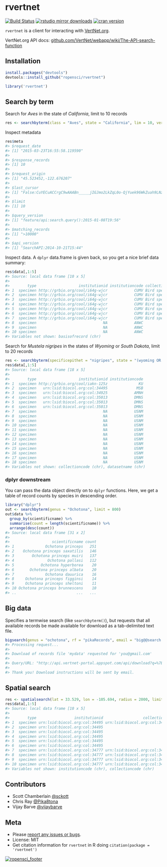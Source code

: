 rvertnet
=======



[![Build Status](https://travis-ci.org/ropensci/rvertnet.svg?branch=master)](https://travis-ci.org/ropensci/rvertnet)
[![rstudio mirror downloads](http://cranlogs.r-pkg.org/badges/grand-total/rvertnet?color=2ECC71)](https://github.com/metacran/cranlogs.app)
[![cran version](http://www.r-pkg.org/badges/version/rvertnet)](http://cran.rstudio.com/web/packages/rvertnet)

`rvertnet` is a client for interacting with [VertNet.org](http://vertnet.org/).

VertNet.org API docs: [github.com/VertNet/webapp/wiki/The-API-search-function](https://github.com/VertNet/webapp/wiki/The-API-search-function)

## Installation


```r
install.packages("devtools")
devtools::install_github("ropensci/rvertnet")
```


```r
library('rvertnet')
```

## Search by term

Search for _Aves_ in the state of _California_, limit to 10 records


```r
res <- searchbyterm(class = "Aves", state = "California", lim = 10, verbose = FALSE)
```

Inspect metadata


```r
res$meta
#> $request_date
#> [1] "2015-03-23T16:55:58.119590"
#> 
#> $response_records
#> [1] 10
#> 
#> $request_origin
#> [1] "45.523452,-122.676207"
#> 
#> $last_cursor
#> [1] "False:CuYECuACCrgC9wAAABn_____jIGJmo2LkZqL0o-QjYuek96WkZuah9LNz87L0s_M0s7N_wAA_3RtoKCZi4ygoP8AAP9dno-PmpGYlpGa_wAA_3N0bZaRm5qH_wAA_12biJz_AAD_c3Rtm5CcoJab_wAA_12cipKJ0J2WjZuMj5qclpKakYzQys_Mzsz_AAD_c3-cipKJ0J2WjZuMj5qclpKakYzQys_Mzsz_AAD__wD-__6MgYmajYuRmovSj5CNi56T3paRm5qH0s3PzsvSz8zSzs3_AHRtoKCZi4ygoP8AXZ6Pj5qRmJaRmv8Ac3RtlpGbmof_AF2biJz_AHN0bZuQnKCWm_8AXZyKkonQnZaNm4yPmpyWkpqRjNDKz8zOzP8Ac3-cipKJ0J2WjZuMj5qclpKakYzQys_Mzsz_AP_-EAohBN0EkB08Gxk5AAAAAOb___9IClAAWgsJskbMcm_DyqEQARINRG9jdW1lbnRJbmRleBrPAShBTkQgKElTICJjdXN0b21lcl9uYW1lIiAiYXBwZW5naW5lIikgKElTICJncm91cF9uYW1lIiAic352ZXJ0bmV0LXBvcnRhbCIpIChJUyAibmFtZXNwYWNlIiAiaW5kZXgtMjAxNC0wMy0xMiIpIChJUyAiaW5kZXhfbmFtZSIgImR3YyIpIChBTkQgKFFUICJBdmVzIiAicnRleHRfY2xhc3MiKSAoUVQgIkNhbGlmb3JuaWEiICJydGV4dF9zdGF0ZXByb3ZpbmNlIikpKToZCgwoTiBvcmRlcl9pZCkQARkAAAAAAADw_0oFCABA6Ac"
#> 
#> $limit
#> [1] 10
#> 
#> $query_version
#> [1] "feature/api:search.query():2015-01-08T19:56"
#> 
#> $matching_records
#> [1] ">10000"
#> 
#> $api_version
#> [1] "SearchAPI:2014-10-21T15:44"
```

Inspect data. A `dplyr` data.frame is given back, so you get a nice brief data summary:


```r
res$data[,1:5]
#> Source: local data frame [10 x 5]
#> 
#>        type                   institutionid institutioncode collectioncode
#> 1  specimen http://grbio.org/cool/i64g-wjcr            CUMV Bird specimens
#> 2  specimen http://grbio.org/cool/i64g-wjcr            CUMV Bird specimens
#> 3  specimen http://grbio.org/cool/i64g-wjcr            CUMV Bird specimens
#> 4  specimen http://grbio.org/cool/i64g-wjcr            CUMV Bird specimens
#> 5  specimen http://grbio.org/cool/i64g-wjcr            CUMV Bird specimens
#> 6  specimen http://grbio.org/cool/i64g-wjcr            CUMV Bird specimens
#> 7  specimen http://grbio.org/cool/i64g-wjcr            CUMV Bird specimens
#> 8  specimen                              NA            ANWC          Birds
#> 9  specimen                              NA            ANWC          Birds
#> 10 specimen                              NA            ANWC           Eggs
#> Variables not shown: basisofrecord (chr)
```

Search for _Mustela nigripes_ in the states of _Wyoming_ or _South Dakota_, limit to 20 records


```r
res <- searchbyterm(specificepithet = "nigripes", state = "(wyoming OR south dakota)", limit = 20, verbose = FALSE)
res$data[,1:5]
#> Source: local data frame [18 x 5]
#> 
#>        type                   institutionid institutioncode
#> 1  specimen http://grbio.org/cool/iakn-125z              KU
#> 2  specimen   urn:lsid:biocol.org:col:34495             MSB
#> 3  specimen   urn:lsid:biocol.org:col:34925            AMNH
#> 4  specimen   urn:lsid:biocol.org:col:35013            DMNS
#> 5  specimen   urn:lsid:biocol.org:col:35013            DMNS
#> 6  specimen   urn:lsid:biocol.org:col:35013            DMNS
#> 7  specimen                              NA            USNM
#> 8  specimen                              NA            USNM
#> 9  specimen                              NA            USNM
#> 10 specimen                              NA            USNM
#> 11 specimen                              NA            USNM
#> 12 specimen                              NA            USNM
#> 13 specimen                              NA            USNM
#> 14 specimen                              NA            USNM
#> 15 specimen                              NA            USNM
#> 16 specimen                              NA            USNM
#> 17 specimen                              NA            USNM
#> 18 specimen                              NA            USNM
#> Variables not shown: collectioncode (chr), datasetname (chr)
```

### dplyr downstream

You can pass the data object directly on to `dplyr` functions. Here, we get a table of record counts by species in descending order.


```r
library("dplyr")
out <- searchbyterm(genus = "Ochotona", limit = 800)
out$data %>% 
  group_by(scientificname) %>% 
  summarise(count = length(scientificname)) %>% 
  arrange(desc(count))
#> Source: local data frame [31 x 2]
#> 
#>                   scientificname count
#> 1              Ochotona princeps   251
#> 2    Ochotona princeps saxatilis   146
#> 3        Ochotona princeps muiri   137
#> 4               Ochotona pallasi   112
#> 5            Ochotona hyperborea    20
#> 6       Ochotona princeps albata    20
#> 7              Ochotona dauurica    16
#> 8     Ochotona princeps figginsi    14
#> 9     Ochotona princeps sheltoni    11
#> 10 Ochotona princeps brunnescens    10
#> ..                           ...   ...
```


## Big data

Specifies a termwise search (like `searchbyterm()`), but requests that all available records be made available for download as a tab-delimited text file.


```r
bigsearch(genus = "ochotona", rf = "pikaRecords", email = "big@@search.luv")
#> Processing request...
#> 
#> Download of records file 'mydata' requested for 'you@gmail.com'
#> 
#> Query/URL: "http://api.vertnet-portal.appspot.com/api/download?q=%7B%22q%22:%22genus:ochotona%22,%22n%22:%22mydata%22,%22e%22:%22you@gmail.com%22%7D"
#> 
#> Thank you! Download instructions will be sent by email.
```

## Spatial search


```r
res <- spatialsearch(lat = 33.529, lon = -105.694, radius = 2000, limit = 10, verbose = FALSE)
res$data[,1:5]
#> Source: local data frame [10 x 5]
#> 
#>        type                 institutionid                  collectionid
#> 1  specimen urn:lsid:biocol.org:col:34495 urn:lsid:biocol.org:col:34950
#> 2  specimen urn:lsid:biocol.org:col:34495                            NA
#> 3  specimen urn:lsid:biocol.org:col:34495                            NA
#> 4  specimen urn:lsid:biocol.org:col:34495                            NA
#> 5  specimen urn:lsid:biocol.org:col:34495                            NA
#> 6  specimen urn:lsid:biocol.org:col:34495                            NA
#> 7  specimen urn:lsid:biocol.org:col:34777 urn:lsid:biocol.org:col:34904
#> 8  specimen urn:lsid:biocol.org:col:34777 urn:lsid:biocol.org:col:34904
#> 9  specimen urn:lsid:biocol.org:col:34777 urn:lsid:biocol.org:col:34904
#> 10 specimen urn:lsid:biocol.org:col:34777 urn:lsid:biocol.org:col:34904
#> Variables not shown: institutioncode (chr), collectioncode (chr)
```

## Contributors

* Scott Chamberlain [@sckott](https://github.com/sckott)
* Chris Ray [@Pika8tona](https://github.com/Pika8tona)
* Vijay Barve [@vijaybarve](https://github.com/vijaybarve)

## Meta

* Please [report any issues or bugs](https://github.com/ropensci/rvertnet/issues).
* License: MIT
* Get citation information for `rvertnet` in R doing `citation(package = 'rvertnet')`

[![ropensci_footer](http://ropensci.org/public_images/github_footer.png)](http://ropensci.org)
